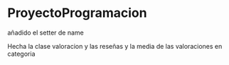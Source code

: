 # ProyectoProgramacion

añadido el setter de name

Hecha la clase valoracion y las reseñas y la media de las valoraciones en categoria
